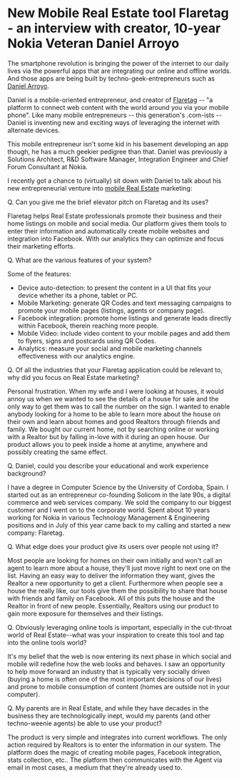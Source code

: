 # New Mobile Real Estate tool Flaretag - an interview with creator, 10-year Nokia Veteran Daniel Arroyo

The smartphone revolution is bringing the power of the internet to our daily lives via the powerful apps that are integrating our online and offline worlds. And those apps are being built by techno-geek-entrepreneurs such as <a href="http://www.danielarroyo.net/">Daniel Arroyo</a>.

Daniel is a mobile-oriented entrepreneur, and creator of <a href="http://www.flaretag.com/">Flaretag</a> -- "a platform to connect web content with the world around you via your mobile phone". Like many mobile entrepreneurs -- this generation's .com-ists -- Daniel is inventing new and exciting ways of leveraging the internet with alternate devices.

This mobile entrepreneur isn't some kid in his basement developing an app though, he has a much geekier pedigree than that. Daniel was previously a Solutions Architect, R&D Software Manager, Integration Engineer and Chief Forum Consultant at Nokia.

I recently got a chance to (virtually) sit down with Daniel to talk about his new entrepreneurial venture into <a href="https://realestate.flaretag.com">mobile Real Estate</a> marketing:

Q. Can you give me the brief elevator pitch on Flaretag and its uses?

Flaretag helps Real Estate professionals promote their business and their home listings on mobile and social media. Our platform gives them tools to enter their information and automatically create mobile websites and integration into Facebook. With our analytics they can optimize and focus their marketing efforts.

Q. What are the various features of your system?

Some of the features:

- Device auto-detection: to present the content in a UI that fits your device whether its a phone, tablet or PC.
- Mobile Marketing: generate QR Codes and text messaging campaigns to promote your mobile pages (listings, agents or company page).
- Facebook integration: promote home listings and generate leads directly within Facebook, therein reaching more people.
- Mobile Video: include video content to your mobile pages and add them to flyers, signs and postcards using QR Codes.
- Analytics: measure your social and mobile marketing channels effectiveness with our analytics engine.

Q. Of all the industries that your Flaretag application could be relevant to, why did you focus on Real Estate marketing?

Personal frustration. When my wife and I were looking at houses, it would annoy us when we wanted to see the details of a house for sale and the only way to get them was to call the number on the sign. I wanted to enable anybody looking for a home to be able to learn more about the house on their own and learn about homes and good Realtors through friends and family. We bought our current home, not by searching online or working with a Realtor but by falling in-love with it during an open house. Our product allows you to peek inside a home at anytime, anywhere and possibly creating the same effect.

Q. Daniel, could you describe your educational and work experience background?

I have a degree in Computer Science by the University of Cordoba, Spain. I started out as an entrepreneur co-founding Solicom in the late 90s, a digital commerce and web services company. We sold the company to our biggest customer and I went on to the corporate world. Spent about 10 years working for Nokia in various Technology Management &amp; Engineering positions and in July of this year came back to my calling and started a new company: Flaretag.

Q. What edge does your product give its users over people not using it?

Most people are looking for homes on their own initially and won't call an agent to learn more about a house, they'll just move right to next one on the list. Having an easy way to deliver the information they want, gives the Realtor a new opportunity to get a client. Furthermore when people see a house the really like, our tools give them the possibility to share that house with friends and family on Facebook. All of this puts the house and the Realtor in front of new people. Essentially, Realtors using our product to gain more exposure for themselves and their listings.

Q. Obviously leveraging online tools is important, especially in the cut-throat world of Real Estate--what was your inspiration to create this tool and tap into the online tools world?

It's my belief that the web is now entering its next phase in which social and mobile will redefine how the web looks and behaves. I saw an opportunity to help move forward an industry that is typically very socially driven (buying a home is often one of the most important decisions of our lives) and prone to mobile consumption of content (homes are outside not in your computer).

Q. My parents are in Real Estate, and while they have decades in the business they are technologically inept, would my parents (and other techno-weenie agents) be able to use your product?

The product is very simple and integrates into current workflows. The only action required by Realtors is to enter the information in our system. The platform does the magic of creating mobile pages, Facebook integration, stats collection, etc.. The platform then communicates with the Agent via email in most cases, a medium that they're already used to.
